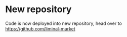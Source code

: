 # New repository
Code is now deployed into new repository, head over to https://github.com/liminal-market

